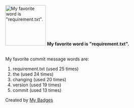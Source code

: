 <img src="https://my-badges.github.io/my-badges/favorite-word.png" alt="My favorite word is &quot;requirement.txt&quot;." title="My favorite word is &quot;requirement.txt&quot;." width="128">
<strong>My favorite word is &quot;requirement.txt&quot;.</strong>
<br><br>

My favorite commit message words are:

1. requirement.txt (used 25 times)
2. the (used 24 times)
3. changing (used 20 times)
4. version (used 19 times)
5. commit (used 13 times)


Created by <a href="https://github.com/my-badges/my-badges">My Badges</a>